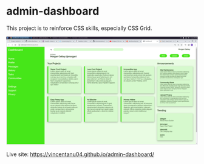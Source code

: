 # admin-dashboard

This project is to reinforce CSS skills, especially CSS Grid.

![Alt text](images/admin-dash.png)

Live site: https://vincentanu04.github.io/admin-dashboard/